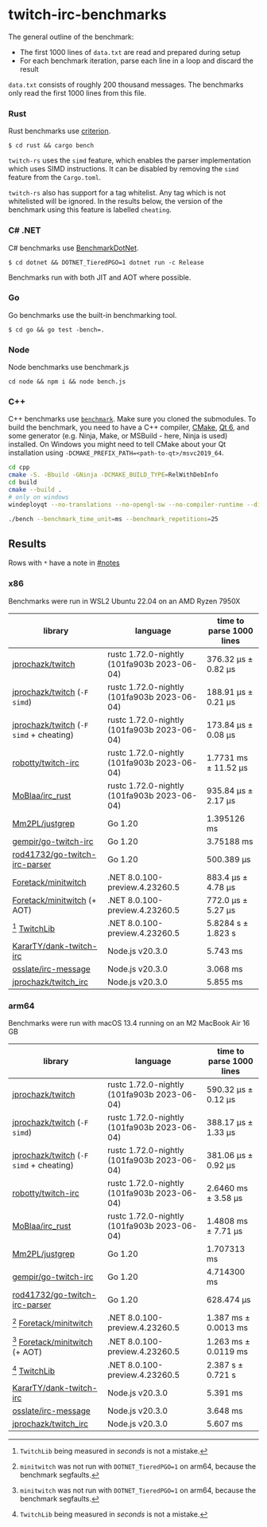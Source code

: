# twitch-irc-benchmarks

The general outline of the benchmark:
- The first 1000 lines of `data.txt` are read and prepared during setup
- For each benchmark iteration, parse each line in a loop and discard the result

`data.txt` consists of roughly 200 thousand messages. The benchmarks only read the first 1000 lines from this file.

### Rust

Rust benchmarks use [criterion](https://github.com/bheisler/criterion.rs).

```
$ cd rust && cargo bench
```

`twitch-rs` uses the `simd` feature, which enables the parser implementation which uses SIMD instructions.
It can be disabled by removing the `simd` feature from the `Cargo.toml`.

`twitch-rs` also has support for a tag whitelist. Any tag which is not whitelisted will be ignored.
In the results below, the version of the benchmark using this feature is labelled `cheating`.

### C# .NET

C# benchmarks use [BenchmarkDotNet](https://github.com/dotnet/BenchmarkDotNet).

```
$ cd dotnet && DOTNET_TieredPGO=1 dotnet run -c Release
```

Benchmarks run with both JIT and AOT where possible.

### Go

Go benchmarks use the built-in benchmarking tool.

```
$ cd go && go test -bench=.
```

### Node

Node benchmarks use benchmark.js
```
cd node && npm i && node bench.js
```

### C++

C++ benchmarks use [`benchmark`](https://github.com/google/benchmark).
Make sure you cloned the submodules.
To build the benchmark, you need to have a C++ compiler, [CMake](https://cmake.org/), [Qt 6](https://doc.qt.io/qt-6/get-and-install-qt.html), and some generator (e.g. Ninja, Make, or MSBuild - here, Ninja is used) installed. On Windows you might need to tell CMake about your Qt installation using `-DCMAKE_PREFIX_PATH=<path-to-qt>/msvc2019_64`.

```sh
cd cpp
cmake -S. -Bbuild -GNinja -DCMAKE_BUILD_TYPE=RelWithDebInfo
cd build
cmake --build .
# only on windows
windeployqt --no-translations --no-opengl-sw --no-compiler-runtime --dir . ./bench.exe

./bench --benchmark_time_unit=ms --benchmark_repetitions=25
```

## Results

Rows with `*` have a note in [#notes](#notes)

### x86

Benchmarks were run in WSL2 Ubuntu 22.04 on an AMD Ryzen 7950X

| library                                                                                                                         | language                                    | time to parse 1000 lines |
| ------------------------------------------------------------------------------------------------------------------------------- | ------------------------------------------- | ------------------------ |
| [jprochazk/twitch](https://github.com/jprochazk/twitch-rs/tree/f58e4cd5576a174724d371013651f569ad3a973d)                        | rustc 1.72.0-nightly (101fa903b 2023-06-04) | 376.32 µs ± 0.82 µs      |
| [jprochazk/twitch](https://github.com/jprochazk/twitch-rs/tree/f58e4cd5576a174724d371013651f569ad3a973d) (`-F simd`)            | rustc 1.72.0-nightly (101fa903b 2023-06-04) | 188.91 µs ± 0.21 µs      |
| [jprochazk/twitch](https://github.com/jprochazk/twitch-rs/tree/f58e4cd5576a174724d371013651f569ad3a973d) (`-F simd` + cheating) | rustc 1.72.0-nightly (101fa903b 2023-06-04) | 173.84 µs ± 0.08 µs      |
| [robotty/twitch-irc](https://github.com/robotty/twitch-irc-rs/tree/v5.0.0)                                                      | rustc 1.72.0-nightly (101fa903b 2023-06-04) | 1.7731 ms ± 11.52 µs     |
| [MoBlaa/irc_rust](https://github.com/MoBlaa/irc_rust/tree/4ae66fb3176b1d46cec6764f1a76aa6e9673d08b)                             | rustc 1.72.0-nightly (101fa903b 2023-06-04) | 935.84 µs ± 2.17 µs      |
| [Mm2PL/justgrep](https://github.com/Mm2PL/justgrep/tree/v0.0.6)                                                                 | Go 1.20                                     | 1.395126 ms              |
| [gempir/go-twitch-irc](https://github.com/jprochazk/go-twitch-irc/tree/v4.2.0)                                                  | Go 1.20                                     | 3.75188 ms               |
| [rod41732/go-twitch-irc-parser](https://github.com/rod41732/go-twitch-irc-parser/tree/v0.0.3.1)                                 | Go 1.20                                     | 500.389 µs               |
| [Foretack/minitwitch](https://github.com/jprochazk/minitwitch-bench/tree/a5d2c7b7f5717ff00e6a2f29fd1c0099ff02a59d)              | .NET 8.0.100-preview.4.23260.5              | 883.4 µs ± 4.78 µs       |
| [Foretack/minitwitch](https://github.com/jprochazk/minitwitch-bench/tree/a5d2c7b7f5717ff00e6a2f29fd1c0099ff02a59d) (+ AOT)      | .NET 8.0.100-preview.4.23260.5              | 772.0 µs ± 5.27 µs       |
| [^2] [TwitchLib](https://github.com/TwitchLib/TwitchLib)                                                                            | .NET 8.0.100-preview.4.23260.5              | 5.8284 s ± 1.823 s       |
| [KararTY/dank-twitch-irc](https://github.com/KararTY/dank-twitch-irc/tree/v6.0.0)                                               | Node.js v20.3.0                             | 5.743 ms                 |
| [osslate/irc-message](https://github.com/osslate/irc-message/tree/v3.0.1)                                                       | Node.js v20.3.0                             | 3.068 ms                 |
| [jprochazk/twitch_irc](https://github.com/jprochazk/twitch_irc/tree/0.11.2)                                                     | Node.js v20.3.0                             | 5.855 ms                 |

### arm64

Benchmarks were run with macOS 13.4 running on an M2 MacBook Air 16 GB

| library                                                                                                                         | language                                    | time to parse 1000 lines |
| ------------------------------------------------------------------------------------------------------------------------------- | ------------------------------------------- | ------------------------ |
| [jprochazk/twitch](https://github.com/jprochazk/twitch-rs/tree/f58e4cd5576a174724d371013651f569ad3a973d)                        | rustc 1.72.0-nightly (101fa903b 2023-06-04) | 590.32 µs ± 0.12 µs      |
| [jprochazk/twitch](https://github.com/jprochazk/twitch-rs/tree/f58e4cd5576a174724d371013651f569ad3a973d) (`-F simd`)            | rustc 1.72.0-nightly (101fa903b 2023-06-04) | 388.17 µs ± 1.33 µs      |
| [jprochazk/twitch](https://github.com/jprochazk/twitch-rs/tree/f58e4cd5576a174724d371013651f569ad3a973d) (`-F simd` + cheating) | rustc 1.72.0-nightly (101fa903b 2023-06-04) | 381.06 µs ± 0.92 µs      |
| [robotty/twitch-irc](https://github.com/robotty/twitch-irc-rs/tree/v5.0.0)                                                      | rustc 1.72.0-nightly (101fa903b 2023-06-04) | 2.6460 ms ± 3.58 µs      |
| [MoBlaa/irc_rust](https://github.com/MoBlaa/irc_rust/tree/4ae66fb3176b1d46cec6764f1a76aa6e9673d08b)                             | rustc 1.72.0-nightly (101fa903b 2023-06-04) | 1.4808 ms ± 7.71 µs      |
| [Mm2PL/justgrep](https://github.com/Mm2PL/justgrep/tree/v0.0.6)                                                                 | Go 1.20                                     | 1.707313 ms              |
| [gempir/go-twitch-irc](https://github.com/jprochazk/go-twitch-irc/tree/v4.2.0)                                                  | Go 1.20                                     | 4.714300 ms              |
| [rod41732/go-twitch-irc-parser](https://github.com/rod41732/go-twitch-irc-parser/tree/v0.0.3.1)                                 | Go 1.20                                     | 628.474 µs               |
| [^1] [Foretack/minitwitch](https://github.com/jprochazk/minitwitch-bench/tree/a5d2c7b7f5717ff00e6a2f29fd1c0099ff02a59d)             | .NET 8.0.100-preview.4.23260.5              | 1.387 ms ± 0.0013 ms     |
| [^1] [Foretack/minitwitch](https://github.com/jprochazk/minitwitch-bench/tree/a5d2c7b7f5717ff00e6a2f29fd1c0099ff02a59d) (+ AOT)     | .NET 8.0.100-preview.4.23260.5              | 1.263 ms ± 0.0119 ms     |
| [^2] [TwitchLib](https://github.com/TwitchLib/TwitchLib)                                                                            | .NET 8.0.100-preview.4.23260.5              | 2.387 s ± 0.721 s        |
| [KararTY/dank-twitch-irc](https://github.com/KararTY/dank-twitch-irc/tree/v6.0.0)                                               | Node.js v20.3.0                             | 5.391 ms                 |
| [osslate/irc-message](https://github.com/osslate/irc-message/tree/v3.0.1)                                                       | Node.js v20.3.0                             | 3.648 ms                 |
| [jprochazk/twitch_irc](https://github.com/jprochazk/twitch_irc/tree/0.11.2)                                                     | Node.js v20.3.0                             | 5.607 ms                 |


[^1]: `minitwitch` was not run with `DOTNET_TieredPGO=1` on arm64, because the benchmark segfaults.

[^2]: `TwitchLib` being measured in _seconds_ is not a mistake.

